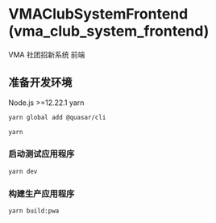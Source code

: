 # VMAClubSystemFrontend (vma_club_system_frontend)

VMA 社团招新系统 前端

## 准备开发环境
Node.js >=12.22.1
yarn
```bash
yarn global add @quasar/cli
```
```bash
yarn
```

### 启动测试应用程序
```bash
yarn dev
```

### 构建生产应用程序
```bash
yarn build:pwa
```